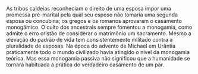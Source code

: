 ﻿As tribos caldeias reconheciam o direito de uma esposa impor uma promessa pré-marital pela qual seu esposo não tomaria uma segunda esposa ou concubina; os gregos e os romanos aprovaram o casamento monogâmico. O culto dos ancestrais sempre fomentou a monogamia, como admite o erro cristão de considerar o matrimônio um sacramento. Mesmo a elevação do padrão de vida tem consistentemente militado contra a pluralidade de esposas. Na época do advento de Michael em Urântia praticamente todo o mundo civilizado havia atingido o nível da monogamia teórica. Mas essa monogamia passiva não significou que a humanidade se tornara habituada à prática do verdadeiro casamento de um par.